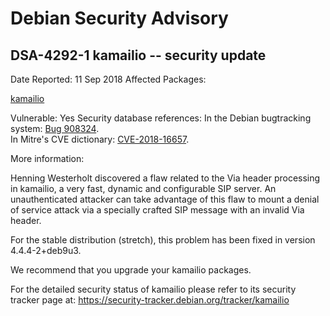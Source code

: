 
Debian Security Advisory
========================


DSA-4292-1 kamailio -- security update
--------------------------------------



Date Reported:
11 Sep 2018
Affected Packages:

[kamailio](https://packages.debian.org/src:kamailio)

Vulnerable:
Yes
Security database references:
In the Debian bugtracking system: [Bug 908324](https://bugs.debian.org/cgi-bin/bugreport.cgi?bug=908324).  
In Mitre's CVE dictionary: [CVE-2018-16657](https://security-tracker.debian.org/tracker/CVE-2018-16657).  

More information:

Henning Westerholt discovered a flaw related to the Via header
processing in kamailio, a very fast, dynamic and configurable SIP
server. An unauthenticated attacker can take advantage of this flaw to
mount a denial of service attack via a specially crafted SIP message
with an invalid Via header.


For the stable distribution (stretch), this problem has been fixed in
version 4.4.4-2+deb9u3.


We recommend that you upgrade your kamailio packages.


For the detailed security status of kamailio please refer to its
security tracker page at:
<https://security-tracker.debian.org/tracker/kamailio>





